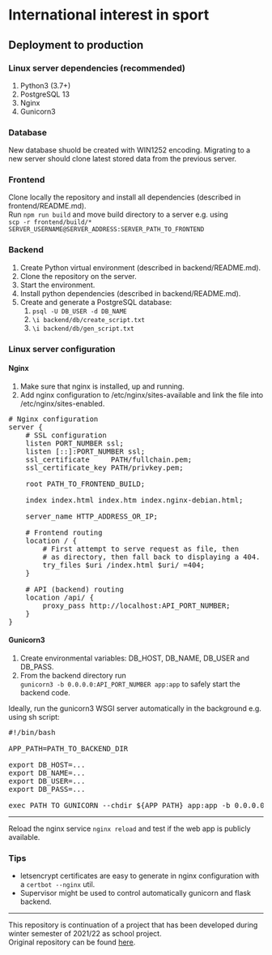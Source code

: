 # International interest in sport

## Deployment to production

### Linux server dependencies (recommended)
1. Python3 (3.7+)
2. PostgreSQL 13
3. Nginx
4. Gunicorn3

### Database
New database shuold be created with WIN1252 encoding.
Migrating to a new server should clone latest stored data from the previous server.

### Frontend
Clone locally the repository and install all dependencies (described in frontend/README.md).<br>
Run `npm run build` and move build directory to a server e.g. using <br>
`scp -r frontend/build/* SERVER_USERNAME@SERVER_ADDRESS:SERVER_PATH_TO_FRONTEND`

### Backend
1. Create Python virtual environment (described in backend/README.md).
2. Clone the repository on the server.
3. Start the environment.
4. Install python dependencies (described in backend/README.md).
5. Create and generate a PostgreSQL database:
    1. `psql -U DB_USER -d DB_NAME`
    2. `\i backend/db/create_script.txt`
    3. `\i backend/db/gen_script.txt`

### Linux server configuration
#### Nginx
1. Make sure that nginx is installed, up and running.
2. Add nginx configuration to /etc/nginx/sites-available and link the file into
   /etc/nginx/sites-enabled.
<pre>
# Nginx configuration
server {
    # SSL configuration
    listen PORT_NUMBER ssl;
    listen [::]:PORT_NUMBER ssl;
    ssl_certificate     PATH/fullchain.pem;
    ssl_certificate_key PATH/privkey.pem;

    root PATH_TO_FRONTEND_BUILD;

    index index.html index.htm index.nginx-debian.html;
    
    server_name HTTP_ADDRESS_OR_IP;
    
    # Frontend routing
    location / {
        # First attempt to serve request as file, then
        # as directory, then fall back to displaying a 404.
        try_files $uri /index.html $uri/ =404;
    }
    
    # API (backend) routing
    location /api/ {
        proxy_pass http://localhost:API_PORT_NUMBER;
    }
}
</pre>

#### Gunicorn3
1. Create environmental variables: DB_HOST, DB_NAME, DB_USER and DB_PASS.
2. From the backend directory run <br>
   `gunicorn3 -b 0.0.0.0:API_PORT_NUMBER app:app` to safely start the backend code.

Ideally, run the gunicorn3 WSGI server automatically in the background e.g. using sh script:
<pre>
#!/bin/bash

APP_PATH=PATH_TO_BACKEND_DIR

export DB_HOST=...
export DB_NAME=...
export DB_USER=...
export DB_PASS=...

exec PATH_TO_GUNICORN --chdir ${APP_PATH} app:app -b 0.0.0.0:API_PORT_NUMBER
</pre>

<hr>

Reload the nginx service `nginx reload` and test if the web app is publicly available.

### Tips
* letsencrypt certificates are easy to generate in nginx configuration with a `certbot --nginx` util.
* Supervisor might be used to control automatically gunicorn and flask backend.

<hr>
This repository is continuation of a project that has been developed during winter semester of 2021/22 as school project. <br>
Original repository can be found <a href='https://github.com/TIS2021-FMFI/zaujem-o-sport'>here</a>.
